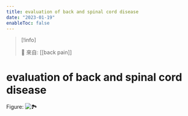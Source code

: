 ```yaml
---
title: evaluation of back and spinal cord disease
date: "2023-01-19"
enableToc: false
---
```


> [!info]
>
> 🌱 來自: [[back pain]]

# evaluation of back and spinal cord disease

Figure: ![🏞️](https://i.imgur.com/4Ok6EYa.jpg)
